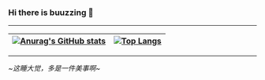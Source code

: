 ### Hi there is buuzzing 👋

----

| [![Anurag's GitHub stats](https://github-readme-stats.vercel.app/api?username=buuzzing&theme=cobalt&hide_border=true)](https://github.com/anuraghazra/github-readme-stats) | [![Top Langs](https://github-readme-stats.vercel.app/api/top-langs/?username=anuraghazra&hide_border=true&layout=compact)](https://github.com/anuraghazra/github-readme-stats) |
| ---- | ----|

----

*~这睡大觉，多是一件美事啊~*
